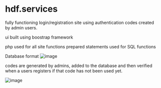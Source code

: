 # hdf.services

fully functioning login/registration site using authentication codes created by admin users.

ui built using boostrap framework

php used for all site functions
prepared statements used for SQL functions

Database format
![image](https://user-images.githubusercontent.com/42951932/133000410-be777faa-7a95-4bb8-a1db-21fd407a055c.png)

codes are generated by admins, added to the database and then verified when a users registers if that code has not been used yet.

![image](https://user-images.githubusercontent.com/42951932/133000455-0aae333e-110d-4498-95a7-b7726dd4775f.png)
